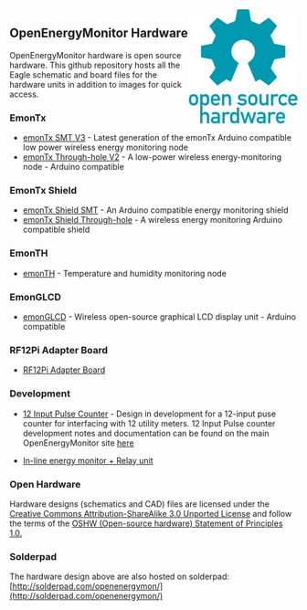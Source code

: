 <img src="oshw-logo-200-px.png" style="float:right" />

## OpenEnergyMonitor Hardware

OpenEnergyMonitor hardware is open source hardware. This github repository hosts all the Eagle schematic and board files for the hardware units in addition to images for quick access.

### EmonTx

- [emonTx SMT V3](emonTxV3) - Latest generation of the emonTx Arduino compatible low power wireless energy monitoring node
- [emonTx Through-hole V2](emonTxV2) - A low-power wireless energy-monitoring node - Arduino compatible

### EmonTx Shield

- [emonTx Shield SMT](emontx-shield-smt) - An Arduino compatible energy monitoring shield
- [emonTx Shield Through-hole](emontx-shield-v1) - A wireless energy monitoring Arduino compatible shield

### EmonTH

- [emonTH](emonTH) - Temperature and humidity monitoring node

### EmonGLCD

- [emonGLCD](emonGLCD_V1) - Wireless open-source graphical LCD display unit - Arduino compatible

### RF12Pi Adapter Board

- [RF12Pi Adapter Board](RFM2Pi/readme.md)

### Development

- [12 Input Pulse Counter](12-input-pulse-counter) - Design in development for a 12-input puse counter for interfacing with 12 utility meters. 12 Input Pulse counter development notes and documentation can be found on the main OpenEnergyMonitor site [here](http://openenergymonitor.org/emon/buildingblocks/12-input-pulse-counting)

- [In-line energy monitor + Relay unit](relay-unit/readme.md)

### Open Hardware

Hardware designs (schematics and CAD) files are licensed under the [Creative Commons Attribution-ShareAlike 3.0 Unported License](http://creativecommons.org/licenses/by-sa/3.0/) and follow the terms of the [OSHW (Open-source hardware) Statement of Principles 1.0.](http://freedomdefined.org/OSHW)

### Solderpad

The hardware design above are also hosted on solderpad: [http://solderpad.com/openenergymon/](http://solderpad.com/openenergymon/)
